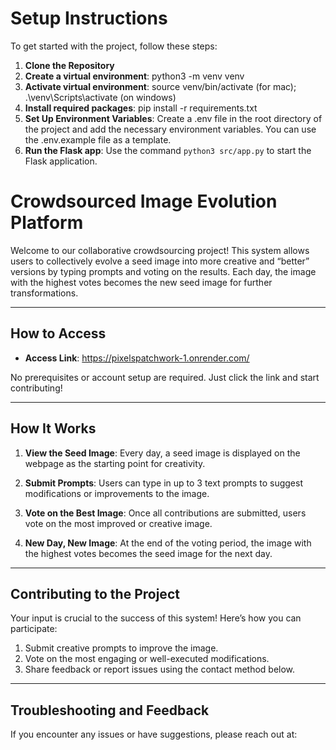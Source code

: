 
# Setup Instructions

To get started with the project, follow these steps:

1. **Clone the Repository**
2. **Create a virtual environment**: python3 -m venv venv
3. **Activate virtual environment**: source venv/bin/activate (for mac); .\venv\Scripts\activate (on windows)
4. **Install required packages**: pip install -r requirements.txt
5. **Set Up Environment Variables**: Create a .env file in the root directory of the project and add the necessary environment variables. You can use the .env.example file as a template.
6. **Run the Flask app**: Use the command `python3 src/app.py` to start the Flask application.


# Crowdsourced Image Evolution Platform

Welcome to our collaborative crowdsourcing project! This system allows users to collectively evolve a seed image into more creative and “better” versions by typing prompts and voting on the results. Each day, the image with the highest votes becomes the new seed image for further transformations.

---

## How to Access

- **Access Link**: https://pixelspatchwork-1.onrender.com/

No prerequisites or account setup are required. Just click the link and start contributing!

---

## How It Works

1. **View the Seed Image**:
   Every day, a seed image is displayed on the webpage as the starting point for creativity.

2. **Submit Prompts**:
   Users can type in up to 3 text prompts to suggest modifications or improvements to the image.

3. **Vote on the Best Image**:
   Once all contributions are submitted, users vote on the most improved or creative image.

4. **New Day, New Image**:
   At the end of the voting period, the image with the highest votes becomes the seed image for the next day.

---

## Contributing to the Project

Your input is crucial to the success of this system! Here’s how you can participate:

1. Submit creative prompts to improve the image.
2. Vote on the most engaging or well-executed modifications.
3. Share feedback or report issues using the contact method below.

---

## Troubleshooting and Feedback

If you encounter any issues or have suggestions, please reach out at:
